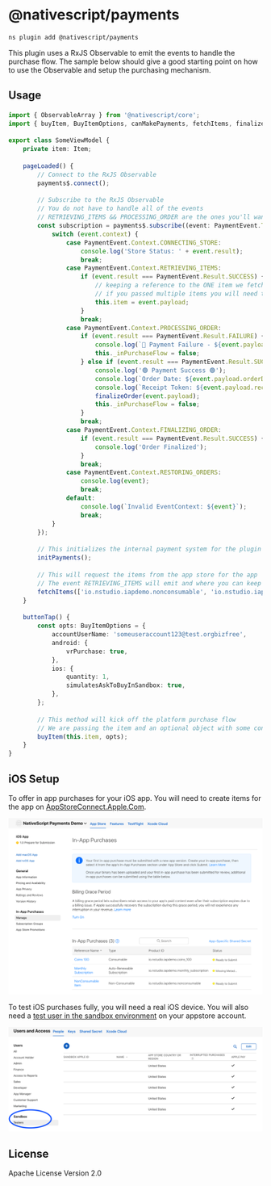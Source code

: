 # @nativescript/payments

```bash
ns plugin add @nativescript/payments
```

This plugin uses a RxJS Observable to emit the events to handle the purchase flow.
The sample below should give a good starting point on how to use the Observable and setup the purchasing mechanism.

## Usage

```typescript
import { ObservableArray } from '@nativescript/core';
import { buyItem, BuyItemOptions, canMakePayments, fetchItems, finalizeOrder, init as initPayments, Item, PaymentEvent, payments$ } from '@nativescript/payments';

export class SomeViewModel {
	private item: Item;

	pageLoaded() {
		// Connect to the RxJS Observable
		payments$.connect();

		// Subscribe to the RxJS Observable
		// You do not have to handle all of the events
		// RETRIEVING_ITEMS && PROCESSING_ORDER are the ones you'll want to use to handle the purchase flow
		const subscription = payments$.subscribe((event: PaymentEvent.Type) => {
			switch (event.context) {
				case PaymentEvent.Context.CONNECTING_STORE:
					console.log('Store Status: ' + event.result);
					break;
				case PaymentEvent.Context.RETRIEVING_ITEMS:
					if (event.result === PaymentEvent.Result.SUCCESS) {
						// keeping a reference to the ONE item we fetched
						// if you passed multiple items you will need to handle accordingly for your app
						this.item = event.payload;
					}
					break;
				case PaymentEvent.Context.PROCESSING_ORDER:
					if (event.result === PaymentEvent.Result.FAILURE) {
						console.log(`🛑 Payment Failure - ${event.payload.description} 🛑`);
						this._inPurchaseFlow = false;
					} else if (event.result === PaymentEvent.Result.SUCCESS) {
						console.log('🟢 Payment Success 🟢');
						console.log(`Order Date: ${event.payload.orderDate}`);
						console.log(`Receipt Token: ${event.payload.receiptToken}`);
						finalizeOrder(event.payload);
						this._inPurchaseFlow = false;
					}
					break;
				case PaymentEvent.Context.FINALIZING_ORDER:
					if (event.result === PaymentEvent.Result.SUCCESS) {
						console.log('Order Finalized');
					}
					break;
				case PaymentEvent.Context.RESTORING_ORDERS:
					console.log(event);
					break;
				default:
					console.log(`Invalid EventContext: ${event}`);
					break;
			}
		});

		// This initializes the internal payment system for the plugin
		initPayments();

		// This will request the items from the app store for the app
		// The event RETRIEVING_ITEMS will emit and where you can keep a reference to the ITEM that the user is purchasing
		fetchItems(['io.nstudio.iapdemo.nonconsumable', 'io.nstudio.iapdemo.coins_100']);
	}

	buttonTap() {
		const opts: BuyItemOptions = {
			accountUserName: 'someuseraccount123@test.orgbizfree',
			android: {
				vrPurchase: true,
			},
			ios: {
				quantity: 1,
				simulatesAskToBuyInSandbox: true,
			},
		};

		// This method will kick off the platform purchase flow
		// We are passing the item and an optional object with some configuration
		buyItem(this.item, opts);
	}
}
```

## iOS Setup

To offer in app purchases for your iOS app. You will need to create items for the app on [AppStoreConnect.Apple.Com](https://appstoreconnect.apple.com).

![App Store App In App Purchase Items](../../assets/images/ios-app-items.png)

To test iOS purchases fully, you will need a real iOS device. You will also need a [test user in the sandbox environment](https://appstoreconnect.apple.com/access/testers) on your appstore account.

![Sandbox Testers](../../assets/images/sandbox-testers.png)

## License

Apache License Version 2.0
